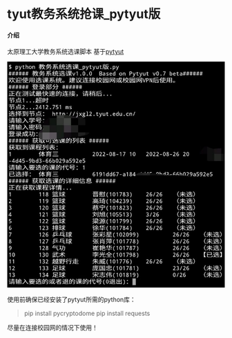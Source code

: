 # tyut教务系统抢课_pytyut版

#### 介绍
太原理工大学教务系统选课脚本
基于[pytyut](https://gitee.com/jixiaob/pytyut)

![软件截图](imgMAZG0@1E7LFGGCZ0SIVI%7BW.png)

使用前确保已经安装了pytyut所需的python库：
> pip install pycryptodome
> pip install requests

尽量在连接校园网的情况下使用！